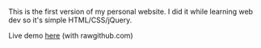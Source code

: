 This is the first version of my personal website. I did it while learning web dev so it's simple HTML/CSS/jQuery.

Live demo <a href="https://rawgithub.com/jc-tzn/jctouzalin/master/index.html" target="_blank">here</a> (with rawgithub.com)
